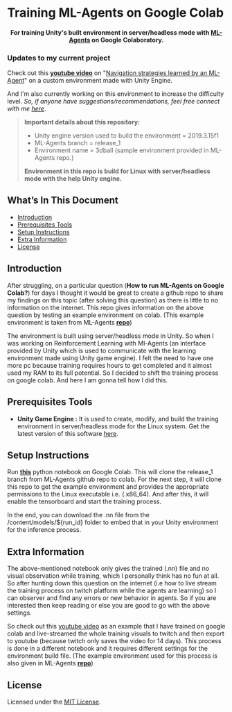 # Training ML-Agents on Google Colab

<h4 align="center">
    For training Unity's built environment in server/headless mode with <a href="https://github.com/Unity-Technologies/ml-agents">ML-Agents</a> on Google Colaboratory.
</h4>


### Updates to my current project
Check out this [**youtube video**](https://youtu.be/4vwZNTagHsQ) on "<ins>Navigation strategies learned by an ML-Agent</ins>" on a custom environment made with Unity Engine.

And I'm also currently working on this environment to increase the difficulty level. *So, if anyone have suggestions/recommendations, feel free connect with me [here](mailto:dhyeythumar@gmail.com)*.


> **Important details about this repository:**
> - Unity engine version used to build the environment = 2019.3.15f1
> - ML-Agents branch = release_1
> - Environment name = 3dball (sample environment provided in ML-Agents repo.)
>
> **Environment in this repo is build for Linux with server/headless mode with the help Unity engine.**

## What’s In This Document
- [Introduction](#introduction)
- [Prerequisites Tools](#prerequisites-tools)
- [Setup Instructions](#setup-instructions)
- [Extra Information](#extra-information)
- [License](#license)


## Introduction

After struggling, on a particular question (**How to run ML-Agents on Google Colab?**) for days I thought it would be great to create a github repo to share my findings on this topic (after solving this question) as there is little to no information on the internet. This repo gives information on the above question by testing an example environment on colab. (This example environment is taken from ML-Agents [**repo**](https://github.com/Unity-Technologies/ml-agents))

The environment is built using server/headless mode in Unity. So when I was working on Reinforcement Learning with Ml-Agents (an interface provided by Unity which is used to communicate with the learning environment made using Unity game engine). I felt the need to have one more pc because training requires hours to get completed and it almost used my RAM to its full potential. So I decided to shift the training process on google colab. And here I am gonna tell how I did this. 

## Prerequisites Tools

- **Unity Game Engine :**
It is used to create, modify, and build the training environment in server/headless mode for the Linux system. Get the latest version of this software [here](https://unity3d.com/get-unity/download/archive).


## Setup Instructions

Run [**this**](./ML_Agents-with-Colab.ipynb) python notebook on Google Colab. This will clone the release_1 branch from ML-Agents github repo to colab. For the next step, it will clone this repo to get the example environment and provides the appropriate permissions to the Linux executable i.e. (.x86_64). And after this, it will enable the tensorboard and start the training process.

In the end, you can download the .nn file from the /content/models/${run_id} folder to embed that in your Unity environment for the inference process.

## Extra Information

The above-mentioned notebook only gives the trained (.nn) file and no visual observation while training, which I personally think has no fun at all. So after hunting down this question on the internet (i.e how to live stream the training process on twitch platform while the agents are learning) so I can observer and find any errors or new behavior in agents. So if you are interested then keep reading or else you are good to go with the above settings.

So check out this [youtube video](https://youtu.be/dLMkE8R5nTA) as an example that I have trained on google colab and live-streamed the whole training visuals to twitch and then export to youtube (because twitch only saves the video for 14 days). This process is done in a different notebook and it requires different settings for the environment build file. (The example environment used for this process is also given in ML-Agents [**repo**](https://github.com/Unity-Technologies/ml-agents))


## License
Licensed under the [MIT License](./LICENSE).
